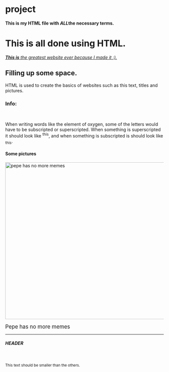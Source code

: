 # project
<html>
<head>
<title> BEST WEBSITE </title>
</head>
<body>
<p><b> This is my HTML file with <em>ALL</em>the necessary terms. </b></p>
<h1> This is all done using HTML. </h1>
<p><u><i> <strong>This is</strong> the greatest website ever because I made it :).</i></u></b></p>
<h2> Filling up some space. </h2>
<p> HTML is used to create the basics of websites such as this text, titles and pictures. </p>
<h3> Info: </h3>
<br>
<p> When writing words like the element of oxygen, some of the letters would have to be subscripted or superscripted. When something is superscripted it should look like <sup>this</sup>, and when something is subscripted is should look like <sub>this</sub>.</p>
<h4> Some pictures </h4>
<img src="http://www.kappit.com/img/pics/201603_1131_bfdcb_sm.png" alt="pepe has no more memes" style="width:750px;height:500px;">
<p><big> Pepe has no more memes </big></p>
<hr>
<h5> HEADER </h5>
<br>
<p><small> This text should be smaller than the others. </small></p>
</body>
</html>
